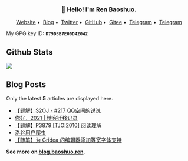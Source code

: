 <h3 align="center">👋 Hello! I'm Ren Baoshuo.</h3>

<p align="center">
<a href="https://baoshuo.ren">Website</a>&nbsp;•&nbsp;
<a href="https://baoshuo.blog">Blog</a>&nbsp;•&nbsp;
<a href="https://twitter.com/renbaoshuo">Twitter</a>&nbsp;•&nbsp;
<a href="https://github.com/renbaoshuo">GitHub</a>&nbsp;•&nbsp;
<a href="https://gitee.com/renbaoshuo">Gitee</a>&nbsp;•&nbsp;
<a href="https://t.me/baoshuo">Telegram</a>&nbsp;•&nbsp;
<a href="https://baoshuo.ren/about.html">Telegram</a>
</p>

My GPG key ID: **`D79D3B7E00D42042`**

## Github Stats

<a href="https://github.com/renbaoshuo"><img src="https://github-readme-stats.vercel.app/api?username=renbaoshuo&show_icons=true&count_private=true&hide_title=true&theme=default&hide_border=true"></a>

## Blog Posts

Only the latest **5** articles are displayed here.

<!--START_SECTION:posts-->
* [【题解】S2OJ - #217 QQ空间的说说](https:&#x2F;&#x2F;blog.baoshuo.ren&#x2F;post&#x2F;ACRrBNpLe&#x2F;)
* [你好，2021 | 博客迁移记录](https:&#x2F;&#x2F;blog.baoshuo.ren&#x2F;post&#x2F;hello-2021&#x2F;)
* [【题解】P3879 [TJOI2010] 阅读理解](https:&#x2F;&#x2F;blog.baoshuo.ren&#x2F;post&#x2F;CGoB3Ik6O&#x2F;)
* [洛谷用户爬虫](https:&#x2F;&#x2F;blog.baoshuo.ren&#x2F;post&#x2F;luogu-user-spider&#x2F;)
* [【随笔】为 Gridea 的编辑器添加等宽字体支持](https:&#x2F;&#x2F;blog.baoshuo.ren&#x2F;post&#x2F;nxDuUzNAV&#x2F;)
<!--END_SECTION:posts-->

**See more on [blog.baoshuo.ren](https://blog.baoshuo.ren).**
